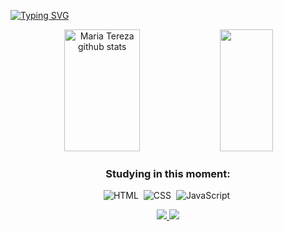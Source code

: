   [![Typing SVG](https://readme-typing-svg.herokuapp.com/?color=D94169&size=35&center=true&vCenter=true&width=1000&lines=Be+Welcome!+:%29)](https://git.io/typing-svg)

  <div align="center">  
  <img width="49%" height="195px" src="https://github-readme-stats.vercel.app/api?username=MahAraujo02&show_icons=true&count_private=true&hide_border=true&title_color=874FE0&icon_color=D94169&text_color=00bfbf&bg_color=0d1117" alt="Maria Tereza github stats" /> 
  <img width="41%" height="195px" src="https://github-readme-stats.vercel.app/api/top-langs/?username=MahAraujo02&layout=compact&hide_border=true&title_color=00bfbf&text_color=00bfbf&bg_color=0d1117" />
    
 ### Studying in this moment:
![HTML](https://img.shields.io/badge/-HTML-0D1117?style=for-the-badge&logo=html5&labelColor=0D1117)&nbsp;
![CSS](https://img.shields.io/badge/-CSS-0D1117?style=for-the-badge&logo=CSS3&logoColor=1572B6&labelColor=0D1117)&nbsp;
![JavaScript](https://img.shields.io/badge/-JavaScript-0D1117?style=for-the-badge&logo=javascript&labelColor=0D1117&textColor=0D1117)&nbsp;
</div>




<div align="center">  
<a href="https://www.instagram.com/mah_mtba/" target="_blank"><img src="https://img.shields.io/badge/Instagram-E4405F?style=for-the-badge&logo=instagram&logoColor=white"</a>
<a href="https://www.linkedin.com/in/maria-tereza-036706256/" target="_blank"><img src="https://img.shields.io/badge/LinkedIn-0077B5?style=for-the-badge&logo=linkedin&logoColor=white"</a>
</div> 

